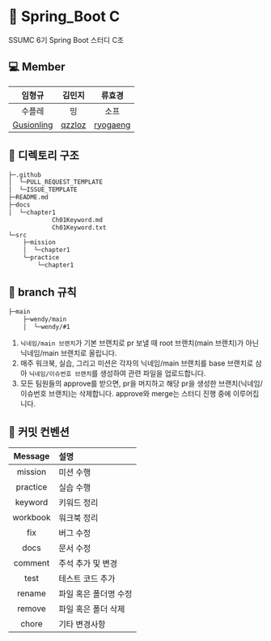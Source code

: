 # :leaves: Spring_Boot C
SSUMC 6기 Spring Boot 스터디 C조

## 💻 Member
| 임형규 | 김민지 | 류효경 |
| :---------:|:----------:|:----------:|
| 수플레 | 밍 | 소프 |
| [Gusionling](https://github.com/Gusionling) | [qzzloz](https://github.com/qzzloz) | [ryogaeng](https://github.com/ryogaeng) |

## 📁 디렉토리 구조
```bash
├─.github
│  └─PULL_REQUEST_TEMPLATE
│  └─ISSUE_TEMPLATE
├─README.md
├─docs
│  └─chapter1
            Ch01Keyword.md
            Ch01Keyword.txt
└─src
    ├─mission
    │  └─chapter1
    └─practice
        └─chapter1
``` 

## 🌳 branch 규칙
```bash
├─main
    ├─wendy/main
    │  └─wendy/#1
``` 

1. `닉네임/main 브랜치`가 기본 브랜치로 pr 보낼 때 root 브랜치(main 브랜치)가 아닌 닉네임/main 브랜치로 올립니다.
2. 매주 워크북, 실습, 그리고 미션은 각자의 닉네임/main 브랜치를 base 브랜치로 삼아 `닉네임/이슈번호 브랜치`를 생성하여 관련 파일을 업로드합니다.
3. 모든 팀원들의 approve를 받으면, pr을 머지하고 해당 pr을 생성한 브랜치(닉네임/이슈번호 브랜치)는 삭제합니다. approve와 merge는 스터디 진행 중에 이루어집니다.

## 🔖 커밋 컨벤션
| Message  | 설명                                              |
| :------: | :------------------------------------------------ |
|   mission   | 미션 수행                                  |
|   practice   | 실습 수행                             |
|   keyword    | 키워드 정리                                         |
|   workbook   | 워크북 정리                                         |
|  fix   | 버그 수정 |
| docs | 문서 수정                                     |
| comment | 주석 추가 및 변경                                     |
|   test   | 테스트 코드 추가                                       |
|  rename   | 파일 혹은 폴더명 수정                |
|  remove   | 파일 혹은 폴더 삭제                |
|  chore   | 기타 변경사항                |
